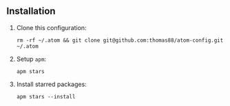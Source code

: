 ## Installation

1. Clone this configuration:

       rm -rf ~/.atom && git clone git@github.com:thomas88/atom-config.git ~/.atom

2. Setup `apm`:

       apm stars

3. Install starred packages:

       apm stars --install

